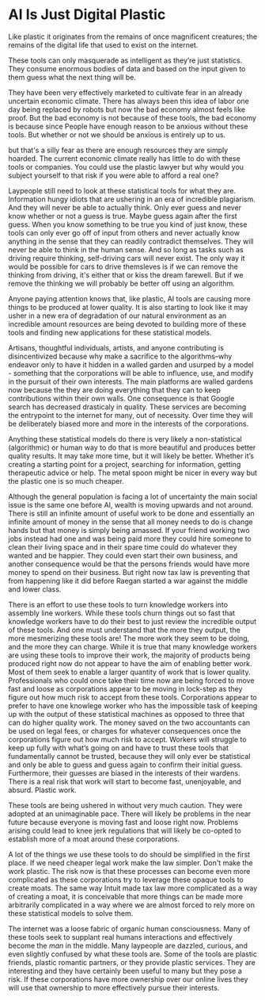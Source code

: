 # AI Is Just Digital Plastic

Like plastic it originates from the remains of once magnificent creatures; the remains of the digital life that used to exist on the internet.

These tools can only masquerade as intelligent as they’re just statistics. They consume enormous bodies of data and based on the input given to them guess what the next thing will be.

They have been very effectively marketed to cultivate fear in an already uncertain economic climate. There has always been this idea of labor one day being replaced by robots but now the bad economy almost feels like proof. But the bad economy is not because of these tools, the bad economy is because since People have enough reason to be anxious without these tools. But whether or not we should be anxious is entirely up to us.

but that's a silly fear as there are enough resources they are simply hoarded. The current economic climate really has little to do with these tools or companies. You could use the plastic lawyer but why would you subject yourself to that risk if you were able to afford a real one?

Laypeople still need to look at these statistical tools for what they are. Information hungy idiots that are ushering in an era of incredible plagiarism. And they will never be able to actually think. Only ever guess and never know whether or not a guess is true. Maybe guess again after the first guess. When you know something to be true you kind of just know, these tools can only ever go off of input from others and never actually know anything in the sense that they can readily contradict themselves. They will never be able to think in the human sense. And so long as tasks such as driving require thinking, self-driving cars will never exist. The only way it would be possible for cars to drive themsleves is if we can remove the thinking from driving, it's either that or kiss the dream farewell. But if we remove the thinking we will probably be better off using an algorithm.

Anyone paying attention knows that, like plastic, AI tools are causing more things to be produced at lower quality. It is also starting to look like it may usher in a new era of degradation of our natural environment as an incredible amount resources are being devoted to building more of these tools and finding new applications for these statistical models.

Artisans, thoughtful individuals, artists, and anyone contributing is disincentivized because why make a sacrifice to the algorithms–why endeavor only to have it hidden in a walled garden and usurped by a model - something that the corporations will be able to influence, use, and modify in the pursuit of their own interests. The main platforms are walled gardens now because the they are doing everything that they can to keep contributions within their own walls. One consequence is that Google search has decreased drasticaly in quality. These services are becoming the entrypoint to the internet for many, out of necessity. Over time they will be deliberately biased more and more in the interests of the corporations.

Anything these statistical models do there is very likely a non-statistical (algorithmic) or human way to do that is more beautiful and produces better quality results. It may take more time, but it will likely be better. Whether it’s creating a starting point for a project, searching for information, getting therapeutic advice or help. The metal spoon might be nicer in every way but the plastic one is so much cheaper.

Although the general population is facing a lot of uncertainty the main social issue is the same one before AI, wealth is moving upwards and not around. There is still an infinite amount of useful work to be done and essentially an infinite amount of money in the sense that all money needs to do is change hands but that money is simply being amassed. If your friend working two jobs instead had one and was being paid more they could hire someone to clean their living space and in their spare time could do whatever they wanted and be happier. They could even start their own business, and another consequence would be that the persons friends would have more money to spend on their business. But right now tax law is preventing that from happening like it did before Raegan started a war against the middle and lower class.

There is an effort to use these tools to turn knowledge workers into assembly line workers. While these tools churn things out so fast that knowledge workers have to do their best to just review the incredible output of these tools. And one must understand that the more they output, the more mesmerizing these tools are! The more work they seem to be doing, and the more they can charge. While it is true that many knowledge workers are using these tools to improve their work, the majority of products being produced right now do not appear to have the aim of enabling better work. Most of them seek to enable a larger quantity of work that is lower quality. Professionals who could once take their time now are being forced to move fast and loose as corporations appear to be moving in lock-step as they figure out how much risk to accept from these tools. Corporations appear to prefer to have one knowlege worker who has the impossible task of keeping up with the output of these statistical machines as opposed to three that can do higher quality work. The money saved on the two accountants can be used on legal fees, or charges for whatever consequences once the corporations figure out how much risk to accept. Workers will struggle to keep up fully with what’s going on and have to trust these tools that fundamentally cannot be trusted, because they will only ever be statistical and only be able to guess and guess again to confirm their initial guess. Furthermore, their guesses are biased in the interests of their wardens. There is a real risk that work will start to become fast, unenjoyable, and absurd. Plastic work.

These tools are being ushered in without very much caution. They were adopted at an unimaginable pace. There will likely be problems in the near future because everyone is moving fast and loose right now. Problems arising could lead to knee jerk regulations that will likely be co-opted to establish more of a moat around these corporations.

A lot of the things we use these tools to do should be simplified in the first place. If we need cheaper legal work make the law simpler. Don't make the work plastic. The risk now is that these processes can become even more complicated as these corporations try to leverage these opaque tools to create moats. The same way Intuit made tax law more complicated as a way of creating a moat, it is conceivable that more things can be made more arbitrarily complicated in a way where we are almost forced to rely more on these statistical models to solve them.

The internet was a loose fabric of organic human consciousness. Many of these tools seek to supplant real humans interactions and effectively become the _man_ in the middle. Many laypeople are dazzled, curious, and even slightly confused by what these tools are. Some of the tools are plastic friends, plastic romantic partners, or they provide plastic services. They are interesting and they have certainly been useful to many but they pose a risk. If these corporations have more ownership over our online lives they will use that ownership to more effectively pursue their interests.
